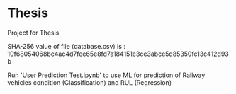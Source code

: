 # Thesis
Project for Thesis

SHA-256 value of file (database.csv) is :
10f68054068bc4ac4d7fee65e8fd7a184151e3ce3abce5d85350fc13c412d93b

Run 'User Prediction Test.ipynb' to use ML for prediction of Railway vehicles condition (Classification) and RUL (Regression)
